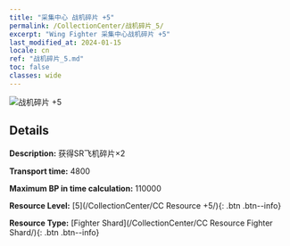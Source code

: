```yaml
---
title: "采集中心 战机碎片 +5"
permalink: /CollectionCenter/战机碎片_5/
excerpt: "Wing Fighter 采集中心战机碎片 +5"
last_modified_at: 2024-01-15
locale: cn
ref: "战机碎片_5.md"
toc: false
classes: wide
---
```



![战机碎片 +5](/images/cc/CC_Fighter_Shard_5.png)

## Details

  **Description:** 获得SR飞机碎片×2

  **Transport time:** 4800

  **Maximum BP in time calculation:** 110000

  **Resource Level:** [5](/CollectionCenter/CC Resource +5/){: .btn .btn--info}

  **Resource Type:** [Fighter Shard](/CollectionCenter/CC Resource Fighter Shard/){: .btn .btn--info}

